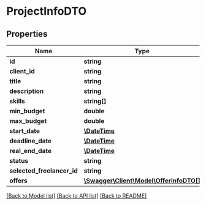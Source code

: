 # ProjectInfoDTO

## Properties
Name | Type | Description | Notes
------------ | ------------- | ------------- | -------------
**id** | **string** |  | [optional] 
**client_id** | **string** |  | [optional] 
**title** | **string** |  | [optional] 
**description** | **string** |  | [optional] 
**skills** | **string[]** |  | [optional] 
**min_budget** | **double** |  | [optional] 
**max_budget** | **double** |  | [optional] 
**start_date** | [**\DateTime**](\DateTime.md) |  | [optional] 
**deadline_date** | [**\DateTime**](\DateTime.md) |  | [optional] 
**real_end_date** | [**\DateTime**](\DateTime.md) |  | [optional] 
**status** | **string** |  | [optional] 
**selected_freelancer_id** | **string** |  | [optional] 
**offers** | [**\Swagger\Client\Model\OfferInfoDTO[]**](OfferInfoDTO.md) |  | [optional] 

[[Back to Model list]](../../README.md#documentation-for-models) [[Back to API list]](../../README.md#documentation-for-api-endpoints) [[Back to README]](../../README.md)

